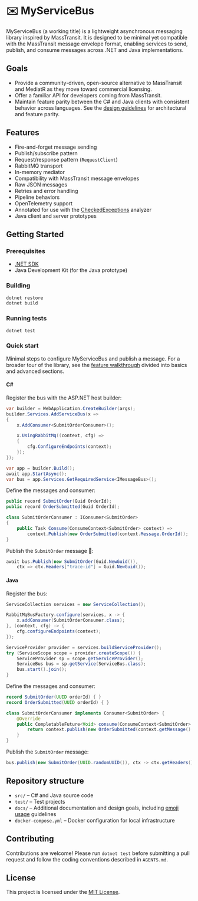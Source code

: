 # ✉️ MyServiceBus

MyServiceBus (a working title) is a lightweight asynchronous messaging library inspired by MassTransit. It is designed to be minimal yet compatible with the MassTransit message envelope format, enabling services to send, publish, and consume messages across .NET and Java implementations.

## Goals
- Provide a community-driven, open-source alternative to MassTransit and MediatR as they move toward commercial licensing.
- Offer a familiar API for developers coming from MassTransit.
- Maintain feature parity between the C# and Java clients with consistent behavior across languages. See the [design guidelines](docs/design-guidelines.md) for architectural and feature parity.

## Features
- Fire-and-forget message sending
- Publish/subscribe pattern
- Request/response pattern (`RequestClient`)
- RabbitMQ transport
- In-memory mediator
- Compatibility with MassTransit message envelopes
- Raw JSON messages
- Retries and error handling
- Pipeline behaviors
- OpenTelemetry support
- Annotated for use with the [CheckedExceptions](https://github.com/JasonBock/CheckedExceptions) analyzer
- Java client and server prototypes

## Getting Started
### Prerequisites
- [.NET SDK](https://dotnet.microsoft.com/download)
- Java Development Kit (for the Java prototype)

### Building
```bash
dotnet restore
dotnet build
```

### Running tests
```bash
dotnet test
```

### Quick start

Minimal steps to configure MyServiceBus and publish a message. For a broader tour of the library, see the [feature walkthrough](docs/feature-walkthrough.md) divided into basics and advanced sections.

#### C#
Register the bus with the ASP.NET host builder:

```csharp
var builder = WebApplication.CreateBuilder(args);
builder.Services.AddServiceBus(x =>
{
    x.AddConsumer<SubmitOrderConsumer>();

    x.UsingRabbitMq((context, cfg) =>
    {
        cfg.ConfigureEndpoints(context);
    });
});

var app = builder.Build();
await app.StartAsync();
var bus = app.Services.GetRequiredService<IMessageBus>();
```

Define the messages and consumer:

```csharp
public record SubmitOrder(Guid OrderId);
public record OrderSubmitted(Guid OrderId);

class SubmitOrderConsumer : IConsumer<SubmitOrder>
{
    public Task Consume(ConsumeContext<SubmitOrder> context) =>
        context.Publish(new OrderSubmitted(context.Message.OrderId));
}
```

Publish the `SubmitOrder` message 🚀:

```csharp
await bus.Publish(new SubmitOrder(Guid.NewGuid()),
    ctx => ctx.Headers["trace-id"] = Guid.NewGuid());
```

#### Java

Register the bus:

```java
ServiceCollection services = new ServiceCollection();

RabbitMqBusFactory.configure(services, x -> {
    x.addConsumer(SubmitOrderConsumer.class);
}, (context, cfg) -> {
    cfg.configureEndpoints(context);
});

ServiceProvider provider = services.buildServiceProvider();
try (ServiceScope scope = provider.createScope()) {
    ServiceProvider sp = scope.getServiceProvider();
    ServiceBus bus = sp.getService(ServiceBus.class);
    bus.start().join();
}
```

Define the messages and consumer:

```java
record SubmitOrder(UUID orderId) { }
record OrderSubmitted(UUID orderId) { }

class SubmitOrderConsumer implements Consumer<SubmitOrder> {
    @Override
    public CompletableFuture<Void> consume(ConsumeContext<SubmitOrder> context) {
        return context.publish(new OrderSubmitted(context.getMessage().orderId()));
    }
}
```

Publish the `SubmitOrder` message:

```java
bus.publish(new SubmitOrder(UUID.randomUUID()), ctx -> ctx.getHeaders().put("trace-id", UUID.randomUUID())).join();
```


## Repository structure
- `src/` – C# and Java source code
- `test/` – Test projects
- `docs/` – Additional documentation and design goals, including [emoji usage](docs/emoji-usage.md) guidelines
- `docker-compose.yml` – Docker configuration for local infrastructure

## Contributing
Contributions are welcome! Please run `dotnet test` before submitting a pull request and follow the coding conventions described in `AGENTS.md`.

## License
This project is licensed under the [MIT License](LICENSE).

